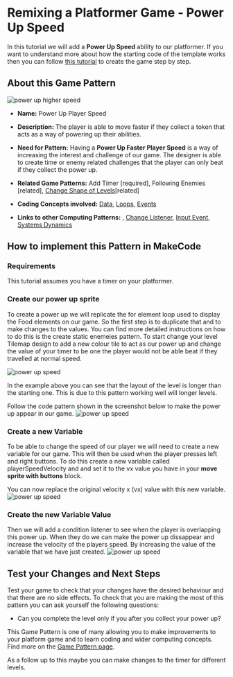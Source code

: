 # Remixing a Platformer Game - Power Up Speed

In this tutorial we will add a **Power Up Speed** ability to our platformer.
If you want to understand more about how the starting code of the template works then you can follow [this tutorial](https://arcade.makecode.com/beta#tutorial:https://github.com/mickfuzz/makecode-platformer-101)
 to create the game step by step.

## About this Game Pattern

![power up higher speed](https://raw.githubusercontent.com/mickfuzz/makecode-platformer-101/master/images/patterns/gameMechanics_more_levels.jpg)

* **Name:** Power Up Player Speed

* **Description:** The player is able to move faster if they collect a token that acts as a way of powering up their
abilities.

* **Need for Pattern:** Having a **Power Up Faster Player Speed** is a way of increasing the interest and challenge of our game.
The designer is able to create time or enemy related challenges that the player can only beat if they collect the power up.

* **Related Game Patterns:**  Add Timer [required], Following Enemies [related], [Change Shape of Levels](changeLevelShape)[related]

* **Coding Concepts involved:** [Data](learningDimensions#data), [Loops](learningDimensions#loops), [Events](learningDimensions#events)

* **Links to other Computing Patterns:** , [Change Listener](learningDimensions#change-listener), [Input Event](learningDimensions#input-event), [Systems Dynamics](learningDimensions#systems-dynamics)

## How to implement this Pattern in MakeCode

### Requirements
This tutorial assumes you have a timer on your platformer.

### Create our power up sprite
To create a power up we will replicate the for element loop used to display the
Food elements on our game. So the first step is to duplicate that and to make changes to the values.
You can find more detailed instructions on how to do this is the create static enemeies pattern.
To start change your level Tilemap design to add a new colour tile to act as our power up and change
the value of your timer to be one the player would not be able beat if they travelled at normal speed.

![power up speed](https://raw.githubusercontent.com/mickfuzz/makecode-platformer-101/master/images/powerUpSpeed1.jpg)

In the example above you can see that the layout of the level is longer than the starting one. This
is due to this pattern working well will longer levels.

Follow the code pattern shown in the screenshot below to make the power up appear in our game.
![power up speed](https://raw.githubusercontent.com/mickfuzz/makecode-platformer-101/master/images/powerUpSpeed2.jpg)

### Create a new Variable

To be able to change the speed of our player we will need to create a new variable for our game.
This will then be used when the player presses left and right buttons. To do this create a new variable called
playerSpeedVelocity and and set it to the vx value you have in your **move sprite with buttons** block.

You can now replace the original velocity x (vx) value with this new variable.
![power up speed](https://raw.githubusercontent.com/mickfuzz/makecode-platformer-101/master/images/powerUpSpeed3.jpg)


### Create the new Variable Value
Then we will add a condition listener to see when the player is overlapping this power up. When they do
we can make the power up dissappear and increase the velocity of the players speed. By increasing
the value of the variable that we have just created.
![power up speed](https://raw.githubusercontent.com/mickfuzz/makecode-platformer-101/master/images/powerUpSpeed4.jpg)

## Test your Changes and Next Steps

Test your game to check that your changes have the desired behaviour and that there are no side effects.
To check that you are making the most of this pattern you can ask yourself the following questions:

* Can you complete the level only if you after you collect your power up?

This Game Pattern is one of many allowing you to make improvements to your platform game and to learn coding and wider computing concepts.
Find more on the [Game Pattern page](gamePatterns.md).

As a follow up to this maybe you can make changes to the timer for different levels.
